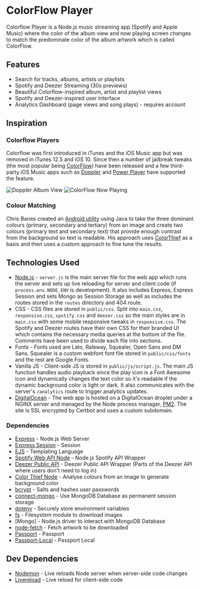 # ColorFlow Player

Colorflow Player is a Node.js music streaming app (Spotify and Apple Music) where the color of the album view and now playing screen changes to match the predominate color of the album artwork which is called ColorFlow.

## Features

-   Search for tracks, albums, artists or playlists
-   Spotify and Deezer Streaming (30s previews)
-   Beautiful Colorflow-inspired album, artist and playlist views
-   Spotify and Deezer-inspired user interface
-   Analytics Dashboard (page views and song plays) - requires account

## Inspiration

### Colorflow Players

Colorflow was first introduced in iTunes and the iOS Music app but was removed in iTunes 12.5 and iOS 10. Since then a number of jailbreak tweaks (the most popular being [ColorFlow](https://www.idownloadblog.com/2020/02/19/colorflow-5)) have been released and a few third-party iOS Music apps such as [Doppler](https://www.macobserver.com/news/doppler-music-player-ios) and [Power Player](https://powerplayer.evenwerk.com) have supported the feature.

![Doppler Album View](https://apphuntt.files.wordpress.com/2018/08/7a61053f-0b26-4749-8eeb-d46fe75a65ef.png?w=450)
![ColorFlow Now Playing](https://i.imgur.com/VMXdzFW.png)

### Colour Matching

Chris Banes created an [Android utility](https://chris.banes.dev/colour-matching) using Java to take the three dominant colours (primary, secondary and tertiary) from an image and create two colours (primary text and secondary text) that provide enough contrast from the background so text is readable. His approach uses [ColorThief](https://lokeshdhakar.com/projects/color-thief) as a basis and then uses a custom approach to fine tune the results.

## Technologies Used

-   [Node.js](https://nodejs.org/en) - `server.js` is the main server file for the web app which runs the server and sets up live reloading for server and client code (if `process.env.NODE_ENV` is development). It also includes Express, Express Session and sets Mongo as Session Storage as well as includes the routes stored in the `routes` directory and 404 route.
-   CSS - CSS files are stored in `public/css`. Split into `main.css`, `responsive.css`, `spotify.css` and `deezer.css` so the main styles are in `main.css` with some mobile responsive tweaks in `responsive.css`. The Spotify and Deezer routes have their own CSS for their branded UI which contains the necessary media queries at the bottom of the file. Comments have been used to divide each file into sections.
-   Fonts - Fonts used are Lato, Raleway, Squealer, Open Sans and DM Sans. Squealer is a custom webfont font file stored in `public/css/fonts` and the rest are Google Fonts.
-   Vanilla JS - Client-side JS is stored in `public/js/script.js`. The main JS function handles audio playback since the play icon is a Font Awesome icon and dynamically changes the text color so it's readable if the dynamic background color is light or dark. It also communicates with the server's `/analytics` route to trigger analytics updates.
-   [DigitalOcean](https://www.digitalocean.com/) - The web app is hosted on a DigitalOcean droplet under a NGINX server and managed by the Node process manager, [PM2](https://pm2.keymetrics.io). The site is SSL encrypted by Certbot and uses a custom subdomain.

### Dependencies

-   [Express](https://expressjs.com) - Node.js Web Server
-   [Express Session]() - Session
-   [EJS](https://ejs.co) - Templating Language
-   [Spotify Web API Node](https://github.com/thelinmichael/spotify-web-api-node) - Node.js Spotify API Wrapper
-   [Deezer Public API]() - Deezer Public API Wrapper (Parts of the Deezer API where users don't need to log in)
-   [Color Thief Node](https://lokeshdhakar.com/projects/color-thief) - Analyse colours from an image to generate background color
-   [bcrypt]() - Salts and hashes user passwords
-   [connect-mongo]() - Use MongoDB Database as permanent session storage
-   [dotenv]() - Securely store environment variables
-   [fs]() - Filesystem module to download images
-   [Mongo] - Node.js driver to interact with MongoDB Database
-   [node-fetch]() - Fetch artwork to be downloaded
-   [Passport]() - Passport
-   [Passport-Local]() - Passport Local

## Dev Dependencies

-   [Nodemon]() - Live reloads Node server when server-side code changes
-   [Livereload]() - Live reload for client-side code
